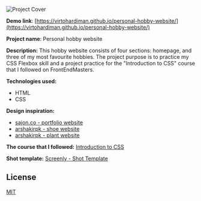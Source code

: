 ![Project Cover](https://i.imgur.com/WNN82Mz.png)

**Demo link**: [https://virtohardiman.github.io/personal-hobby-website/](https://virtohardiman.github.io/personal-hobby-website/)

**Project name**: Personal hobby website

**Description:** This hobby website consists of four sections: homepage, and three of my most favourite hobbies. The project purpose is to practice my CSS Flexbox skill and a project practice for the "Introduction to CSS" course that I followed on FrontEndMasters.

**Technologies used:**

- HTML
- CSS

**Design inspiration:**

- [sajon.co - portfolio website](https://www.instagram.com/p/CWIhds6vDFf/)
- [arshakirpk - shoe website](https://www.instagram.com/p/CWM6upTqIAJ/)
- [arshakirpk - plant website](https://www.instagram.com/p/CWKV7ubKezd/)

**The course that I followed:** [Introduction to CSS](https://frontendmasters.com/bootcamp/introduction-css/)

**Shot template:** [Screenly - Shot Template](https://www.figma.com/community/file/1010486725986952834)

## License

[MIT](https://choosealicense.com/licenses/mit/)
